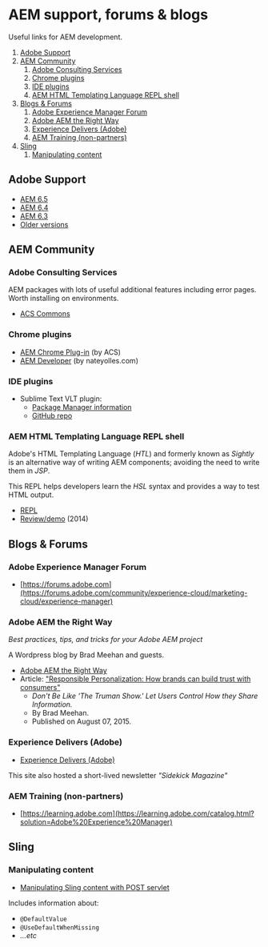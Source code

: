 # AEM support, forums & blogs

Useful links for AEM development.

<!-- MarkdownTOC -->

1. [Adobe Support](#adobe-support)
1. [AEM Community](#aem-community)
    1. [Adobe Consulting Services](#adobe-consulting-services)
    1. [Chrome plugins](#chrome-plugins)
    1. [IDE plugins](#ide-plugins)
    1. [AEM HTML Templating Language REPL shell](#aem-html-templating-language-repl-shell)
1. [Blogs & Forums](#blogs--forums)
    1. [Adobe Experience Manager Forum](#adobe-experience-manager-forum)
    1. [Adobe AEM the Right Way](#adobe-aem-the-right-way)
    1. [Experience Delivers \(Adobe\)](#experience-delivers-adobe)
    1. [AEM Training \(non-partners\)](#aem-training-non-partners)
1. [Sling](#sling)
    1. [Manipulating content](#manipulating-content)

<!-- /MarkdownTOC -->

## Adobe Support

-   [AEM 6.5](https://helpx.adobe.com/support/experience-manager/6-5.html)
-   [AEM 6.4](https://helpx.adobe.com/support/experience-manager/6-4.html)
-   [AEM 6.3](https://helpx.adobe.com/support/experience-manager/6-3.html)
-   [Older versions](https://helpx.adobe.com/experience-manager/aem-previous-versions.html)

## AEM Community

### Adobe Consulting Services

AEM packages with lots of useful additional features including error pages. Worth installing on environments.

-   [ACS Commons](https://adobe-consulting-services.github.io/acs-aem-commons/)

### Chrome plugins

-   [AEM Chrome Plug-in](https://chrome.google.com/webstore/detail/aem-chrome-plug-in/ejdcnikffjleeffpigekhccpepplaode) (by ACS)
-   [AEM Developer](https://chrome.google.com/webstore/detail/aem-developer/hgjhcngmldfpgpakbnffnbnmcmohfmfc) (by nateyolles.com)

### IDE plugins

-   Sublime Text VLT plugin:
    -   [Package Manager information](https://packagecontrol.io/packages/Vlt)
    -   [GitHub repo](https://github.com/tomalec/Sublime-Text-2-Vlt-Plugin)

### AEM HTML Templating Language REPL shell

Adobe's HTML Templating Language (_HTL_) and formerly known as _Sightly_ is an alternative way of writing AEM components; avoiding the need to write them in _JSP_.

This REPL helps developers learn the _HSL_ syntax and provides a way to test HTML output.

-   [REPL](https://github.com/adobe/aem-htl-repl)
-   [Review/demo](http://www.techinsight.io/review/adobe-experience-manager/aem-sightly-and-the-repl-shell/) (2014)

## Blogs & Forums

### Adobe Experience Manager Forum

-   [https://forums.adobe.com](https://forums.adobe.com/community/experience-cloud/marketing-cloud/experience-manager)

### Adobe AEM the Right Way

_Best practices, tips, and tricks for your Adobe AEM project_

A Wordpress blog by Brad Meehan and guests.

-   [Adobe AEM the Right Way](https://adobeaemtherightway.wordpress.com/)
-   Article: ["Responsible Personalization: How brands can build trust with consumers"](https://adage.com/article/digitalnext/responsible-personalization-brands-build-trust/299843)
    -   _Don't Be Like 'The Truman Show.' Let Users Control How they Share Information._
    -   By Brad Meehan.
    -   Published on August 07, 2015.

### Experience Delivers (Adobe)

-   [Experience Delivers (Adobe)](https://blogs.adobe.com/experiencedelivers/)

This site also hosted a short-lived newsletter _"Sidekick Magazine"_

### AEM Training (non-partners)

-   [https://learning.adobe.com](https://learning.adobe.com/catalog.html?solution=Adobe%20Experience%20Manager)

## Sling

### Manipulating content

-   [Manipulating Sling content with POST servlet](https://sling.apache.org/documentation/bundles/manipulating-content-the-slingpostservlet-servlets-post.html)

Includes information about:

-   `@DefaultValue`
-   `@UseDefaultWhenMissing`
-   _...etc_
